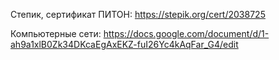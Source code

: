 Степик, сертификат ПИТОН: https://stepik.org/cert/2038725

Компьютерные сети: https://docs.google.com/document/d/1-ah9a1xlB0Zk34DKcaEgAxEKZ-fuI26Yc4kAqFar_G4/edit

